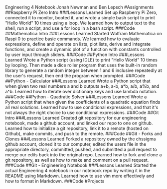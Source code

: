 Engineering 4 Notebook
Jonah Newman and Ben Lepsch
#Assignments
##Raspberry Pi Zero Intro
###Lessons Learned
Set up Raspberry Pi Zero, connected it to monitor, booted it, and wrote a simple bash script to print "Hello World" 10 times using a loop. We learned how to output text to the shell, run a script, and use a for loop in a bash script.
###Code
##Mathematica Intro
###Lessons Learned
Started Wolfram Mathematica on Raspi 0 to practice basic commands. We learned how to evaluate expressions, define and operate on lists, plot lists, derive and integrate functions, and create a dynamic plot of a function with constants controlled by user input through sliders. 
###Code
##Python Intro
###Lessons Learned
Wrote a Python script (using IDLE) to print "Hello World" 10 times by looping. Then made a dice roller program that uses the built-in random library to generate a random integer between 1 and 6 inclusive repeatedly at the user's request, then end the program when prompted.
###Code
##Python - Calculator
###Lessons Learned
Wrote a Python script that when given two real numbers a and b outputs a+b, a-b, a\*b, a/b, a%b, and a^b. Learned how to iterate over dictionary keys and use lambda notation.
###Code
##Python - Quadratic Solver
###Lessons Learned
Wrote a Python script that when given the coefficients of a quadratic equation finds all real solutions. Learned how to use conditional expressions, and that it's not always the right choice to use conditional expressions.
###Code
##Git Intro
###Lessons Learned
Created git repository for our engineering notebook, made a github account, and linked our repo to one on github. Learned how to initialize a git repository, link it to a remote (hosted on Github), make commits, and push to the remote. 
###Code
##Git - Forks and Clones
###Lessons Learned
Forked a repository owned by the chssigma github account, cloned it to our computer, edited the users file in the appropriate directory, committed, pushed, and submitted a pull request to merge our edits back into the original repo. Learned how to fork and clone a git repository, as well as how to make and comment on a pull request.
###Code
##Git - Engineering Notebook
###Lessons Learned
Started the actual Engineering 4 notebook in our notebook repo by writing it in the README using Markdown. Learned how to use vim more effectively and how to format in Markdown.
###Code
#Projects
